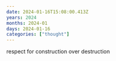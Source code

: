 ```yaml
---
date: 2024-01-16T15:08:00.413Z
years: 2024
months: 2024-01
days: 2024-01-16
categories: ["thought"]
---
```

respect for construction over destruction
